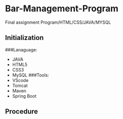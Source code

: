 # Bar-Management-Program
Final assignment Program/HTML/CSS/JAVA/MYSQL
## Initialization
###Lanaguage:
   * JAVA 
   * HTML5
   * CSS3 
   * MySQL 
###Tools:
   * VScode 
   * Tomcat
   * Maven 
   * Spring Boot
## Procedure
